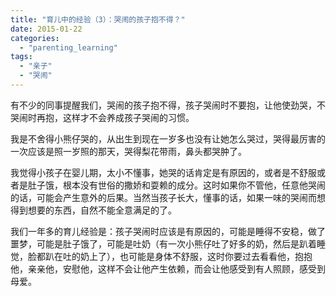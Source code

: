 ```yaml
---
title: "育儿中的经验（3）：哭闹的孩子抱不得？"
date: 2015-01-22
categories: 
  - "parenting_learning"
tags: 
  - "亲子"
  - "哭闹"
---
```


有不少的同事提醒我们，哭闹的孩子抱不得，孩子哭闹时不要抱，让他使劲哭，不哭闹时再抱，这样才不会养成孩子哭闹的习惯。

我是不舍得小熊仔哭的，从出生到现在一岁多也没有让她怎么哭过，哭得最厉害的一次应该是照一岁照的那天，哭得梨花带雨，鼻头都哭肿了。

我觉得小孩子在婴儿期，太小不懂事，她哭的话肯定是有原因的，或者是不舒服或者是肚子饿，根本没有世俗的撒娇和耍赖的成分。这时如果你不管他，任意他哭闹的话，可能会产生意外的后果。当然当孩子长大，懂事的话，如果一味的哭闹而想得到想要的东西，自然不能全意满足的了。

我们一年多的育儿经验是：孩子哭闹时应该是有原因的，可能是睡得不安稳，做了噩梦，可能是肚子饿了，可能是吐奶（有一次小熊仔吐了好多的奶，然后是趴着睡觉，脸都趴在吐的奶上了），也可能是身体不舒服，这时你要过去看看他，抱抱他，亲亲他，安慰他，这样不会让他产生依赖，而会让他感受到有人照顾，感受到母爱。

